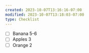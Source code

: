 ```yaml
---
created: 2023-10-07T13:16:16-07:00
modified: 2023-10-07T13:18:03-07:00
type: Checklist
---
```


- [ ] Banana 5-6
- [ ] Apples 3
- [ ] Orange 2
